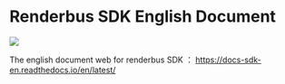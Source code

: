 Renderbus SDK English Document
================================
[![](https://img.shields.io/badge/docs--English-latest-green)](https://renderbus.readthedocs.io/en/latest)

The english document web for renderbus SDK ： https://docs-sdk-en.readthedocs.io/en/latest/

